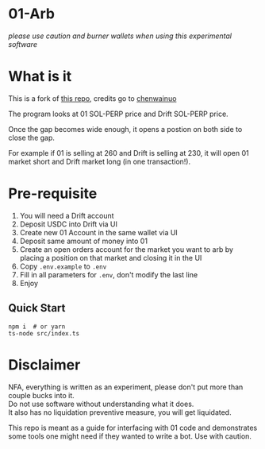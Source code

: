 # 01-Arb

*please use caution and burner wallets when using this experimental software*

# What is it

This is a fork of [this repo](https://github.com/chenwainuo/drifting-mango/tree/master/src), credits go to [chenwainuo](https://github.com/chenwainuo)

The program looks at 01 SOL-PERP price and Drift SOL-PERP price. 

Once the gap becomes wide enough, it opens a postion on both side to close the gap.

For example if 01 is selling at 260 and Drift is selling at 230, it will open 01 market short and Drift market long (in one transaction!).

# Pre-requisite

1. You will need a Drift account
2. Deposit USDC into Drift via UI
3. Create new 01 Account in the same wallet via UI
4. Deposit same amount of money into 01
5. Create an open orders account for the market you want to arb by placing a position on that market and closing it in the UI
6. Copy `.env.example` to `.env`
7. Fill in all parameters for `.env`, don't modify the last line
8. Enjoy 

Quick Start
----
```
npm i  # or yarn
ts-node src/index.ts
```

# Disclaimer

NFA, everything is written as an experiment, please don't put more than couple bucks into it.  
Do not use software without understanding what it does.  
It also has no liquidation preventive measure, you will get liquidated.

This repo is meant as a guide for interfacing with 01 code and demonstrates some tools one might need if they wanted to write a bot.
Use with caution.
